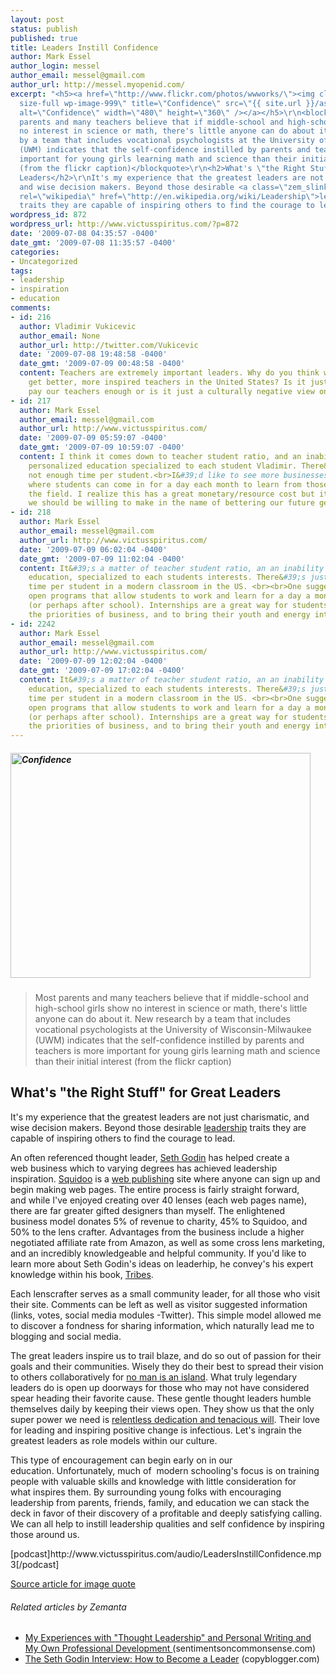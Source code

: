 ```yaml
---
layout: post
status: publish
published: true
title: Leaders Instill Confidence
author: Mark Essel
author_login: messel
author_email: messel@gmail.com
author_url: http://messel.myopenid.com/
excerpt: "<h5><a href=\"http://www.flickr.com/photos/wwworks/\"><img class=\"aligncenter
  size-full wp-image-999\" title=\"Confidence\" src=\"{{ site.url }}/assets/2009/07/Confidence.jpg\"
  alt=\"Confidence\" width=\"480\" height=\"360\" /></a></h5>\r\n<blockquote>Most
  parents and many teachers believe that if middle-school and high-school girls show
  no interest in science or math, there's little anyone can do about it. New research
  by a team that includes vocational psychologists at the University of Wisconsin-Milwaukee
  (UWM) indicates that the self-confidence instilled by parents and teachers is more
  important for young girls learning math and science than their initial interest
  (from the flickr caption)</blockquote>\r\n<h2>What's \"the Right Stuff\" for Great
  Leaders</h2>\r\nIt's my experience that the greatest leaders are not just charismatic,
  and wise decision makers. Beyond those desirable <a class=\"zem_slink\" title=\"Leadership\"
  rel=\"wikipedia\" href=\"http://en.wikipedia.org/wiki/Leadership\">leadership</a>
  traits they are capable of inspiring others to find the courage to lead."
wordpress_id: 872
wordpress_url: http://www.victusspiritus.com/?p=872
date: '2009-07-08 04:35:57 -0400'
date_gmt: '2009-07-08 11:35:57 -0400'
categories:
- Uncategorized
tags:
- leadership
- inspiration
- education
comments:
- id: 216
  author: Vladimir Vukicevic
  author_email: None
  author_url: http://twitter.com/Vukicevic
  date: '2009-07-08 19:48:58 -0400'
  date_gmt: '2009-07-09 00:48:58 -0400'
  content: Teachers are extremely important leaders. Why do you think we don&#39;t
    get better, more inspired teachers in the United States? Is it just that we don&#39;t
    pay our teachers enough or is it just a culturally negative view on teaching?
- id: 217
  author: Mark Essel
  author_email: messel@gmail.com
  author_url: http://www.victusspiritus.com/
  date: '2009-07-09 05:59:07 -0400'
  date_gmt: '2009-07-09 10:59:07 -0400'
  content: I think it comes down to teacher student ratio, and an inability to have
    personalized education specialized to each student Vladimir. There&#39;s just
    not enough time per student.<br>I&#39;d like to see more businesses have programs
    where students can come in for a day each month to learn from those who are in
    the field. I realize this has a great monetary/resource cost but it&#39;s one
    we should be willing to make in the name of bettering our future generations.
- id: 218
  author: Mark Essel
  author_email: messel@gmail.com
  author_url: http://www.victusspiritus.com/
  date: '2009-07-09 06:02:04 -0400'
  date_gmt: '2009-07-09 11:02:04 -0400'
  content: It&#39;s a matter of teacher student ratio, an an inability to have personalized
    education, specialized to each students interests. There&#39;s just not enough
    time per student in a modern classroom in the US. <br><br>One suggestion is to
    open programs that allow students to work and learn for a day a month within businesses
    (or perhaps after school). Internships are a great way for students to understand
    the priorities of business, and to bring their youth and energy into the workplace.
- id: 2242
  author: Mark Essel
  author_email: messel@gmail.com
  author_url: http://www.victusspiritus.com/
  date: '2009-07-09 12:02:04 -0400'
  date_gmt: '2009-07-09 17:02:04 -0400'
  content: It&#39;s a matter of teacher student ratio, an an inability to have personalized
    education, specialized to each students interests. There&#39;s just not enough
    time per student in a modern classroom in the US. <br><br>One suggestion is to
    open programs that allow students to work and learn for a day a month within businesses
    (or perhaps after school). Internships are a great way for students to understand
    the priorities of business, and to bring their youth and energy into the workplace.
---
```

<h5><a href="http://www.flickr.com/photos/wwworks/"><img class="aligncenter size-full wp-image-999" title="Confidence" src="{{ site.url }}/assets/2009/07/Confidence.jpg" alt="Confidence" width="480" height="360" /></a></h5>
<blockquote><p>Most parents and many teachers believe that if middle-school and high-school girls show no interest in science or math, there's little anyone can do about it. New research by a team that includes vocational psychologists at the University of Wisconsin-Milwaukee (UWM) indicates that the self-confidence instilled by parents and teachers is more important for young girls learning math and science than their initial interest (from the flickr caption)</p></blockquote>
<h2>What's "the Right Stuff" for Great Leaders</h2>
<p>It's my experience that the greatest leaders are not just charismatic, and wise decision makers. Beyond those desirable <a class="zem_slink" title="Leadership" rel="wikipedia" href="http://en.wikipedia.org/wiki/Leadership">leadership</a> traits they are capable of inspiring others to find the courage to lead.<a id="more"></a><a id="more-872"></a></p>
<p>An often referenced thought leader, <a class="zem_slink" title="Seth Godin" rel="homepage" href="http://www.sethgodin.com/">Seth Godin</a> has helped create a web business which to varying degrees has achieved leadership inspiration. <a class="zem_slink" title="Squidoo" rel="homepage" href="http://www.squidoo.com/">Squidoo</a> is a <a class="zem_slink" title="Website" rel="wikipedia" href="http://en.wikipedia.org/wiki/Website">web publishing</a> site where anyone can sign up and begin making web pages. The entire process is fairly straight forward, and while I've enjoyed creating over 40 lenses (each web pages name), there are far greater gifted designers than myself. The enlightened business model donates 5% of revenue to charity, 45% to Squidoo, and 50% to the lens crafter. Advantages from the business include a higher negotiated affiliate rate from Amazon, as well as some cross lens marketing, and an incredibly knowledgeable and helpful community. If you'd like to learn more about Seth Godin's ideas on leaderhip, he convey's his expert knowledge within his book, <a href="http://www.amazon.com/gp/product/1591842336?ie=UTF8&amp;tag=dream06-20&amp;linkCode=as2&amp;camp=1789&amp;creative=390957&amp;creativeASIN=1591842336">Tribes</a>.</p>
<p>Each lenscrafter serves as a small community leader, for all those who visit their site. Comments can be left as well as visitor suggested information (links, votes, social media modules -Twitter). This simple model allowed me to discover a fondness for sharing information, which naturally lead me to blogging and social media.</p>
<p>The great leaders inspire us to trail blaze, and do so out of passion for their goals and their communities. Wisely they do their best to spread their vision to others collaboratively for <a href="http://isu.indstate.edu/ilnprof/ENG451/ISLAND/index.html">no man is an island</a>. What truly legendary leaders do is open up doorways for those who may not have considered spear heading their favorite cause. These gentle thought leaders humble themselves daily by keeping their views open. They show us that the only super power we need is <a href="http://victusfate.github.io/victusspiritus/uncategorized/2009/06/15/legendary-leaders-just-dont-quit/">relentless dedication and tenacious will</a>. Their love for leading and inspiring positive change is infectious. Let's ingrain the greatest leaders as role models within our culture.</p>
<p>This type of encouragement can begin early on in our education. Unfortunately, much of  modern schooling's focus is on training people with valuable skills and knowledge with little consideration for what inspires them. By surrounding young folks with encouraging leadership from parents, friends, family, and education we can stack the deck in favor of their discovery of a profitable and deeply satisfying calling. We can all help to instill leadership qualities and self confidence by inspiring those around us.</p>
<p>[podcast]http://www.victusspiritus.com/audio/LeadersInstillConfidence.mp3[/podcast]</p>
<p><a href="http://www.sciencedaily.com/releases/2008/09/080905153807.htm">Source article for image quote</a></p>
<h6 class="zemanta-related-title" style="font-size: 1em;">Related articles by Zemanta</h6>
<ul class="zemanta-article-ul">
<li class="zemanta-article-ul-li"><a href="http://www.sentimentsoncommonsense.com/?p=298"> My Experiences with "Thought Leadership" and Personal Writing and My Own Professional Development </a> (sentimentsoncommonsense.com)</li>
<li class="zemanta-article-ul-li"><a href="http://www.copyblogger.com/become-a-leader/">The Seth Godin Interview: How to Become a Leader</a> (copyblogger.com)</li>
</ul>

